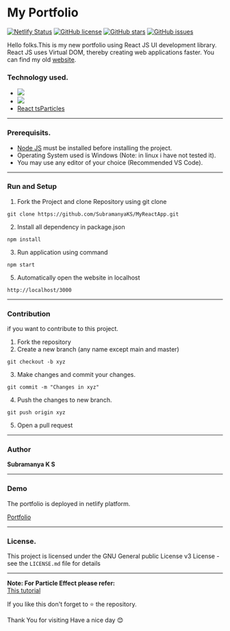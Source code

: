 # My Portfolio

[![Netlify Status](https://api.netlify.com/api/v1/badges/e9ea48ff-8d9e-4364-88a5-78292a8bcaf9/deploy-status)](https://app.netlify.com/sites/subramanyaks/deploys)
[![GitHub license](https://img.shields.io/github/license/SubramanyaKS/MYReactApp)](https://github.com/SubramanyaKS/MYReactApp/blob/main/LICENCE)
[![GitHub stars](https://img.shields.io/github/stars/SubramanyaKS/MYReactApp?style=flat-square)](https://github.com/SubramanyaKS/MYReactApp/stargazers)
[![GitHub issues](https://img.shields.io/github/issues/SubramanyaKS/MYReactApp?style=flat-square)](https://github.com/SubramanyaKS/MYReactApp/issues)


Hello folks.This is my new portfolio using React JS UI development library. React JS uses Virtual DOM, thereby creating web applications faster. You can find my old [website](https://subramanyaks.github.io).


### Technology used.

* [<img src="https://img.shields.io/badge/React-20232A?style=for-the-badge&logo=react&logoColor=61DAFB"/>](https://reactjs.org/)
* [<img src="https://img.shields.io/badge/Bootstrap-563D7C?style=for-the-badge&logo=bootstrap&logoColor=white"/>](https://react-bootstrap.github.io/)
* [React tsParticles](https://github.com/matteobruni/tsparticles)

---

### Prerequisits.

* [Node JS](https://nodejs.org/) must be installed before installing the project.
* Operating System used is Windows  (Note: in linux i have not tested it).
* You may use any editor of your choice (Recommended VS Code).

---

### Run and Setup

1. Fork the Project and clone Repository using git clone

```
git clone https://github.com/SubramanyaKS/MyReactApp.git
```

2.  Install all dependency in package.json

```
npm install
```

3.  Run application using command

```
npm start
```

5. Automatically open the website in localhost

```
http://localhost/3000
```
---

### Contribution

if you want to contribute to this project. 

1. Fork the repository
2. Create a new branch (any name except main and master)
```
git checkout -b xyz
```
3. Make changes and commit your changes.
```
git commit -m "Changes in xyz"
```
4. Push the changes to new branch.
```
git push origin xyz
```
5. Open a pull request

---

### Author

**Subramanya K S**


---
### Demo

The portfolio is deployed in netlify platform.

[Portfolio](https://subramanyaks.netlify.app/)

---
### License.

This project is licensed under the GNU General public License v3 License - see the `LICENSE.md` file for details


---
**Note: For Particle Effect please refer:**             
[This tutorial](https://www.youtube.com/watch?v=uuohRbc18zE)

If you like this don't forget to ⭐ the repository.


Thank You for visiting
Have a nice day 😊 
